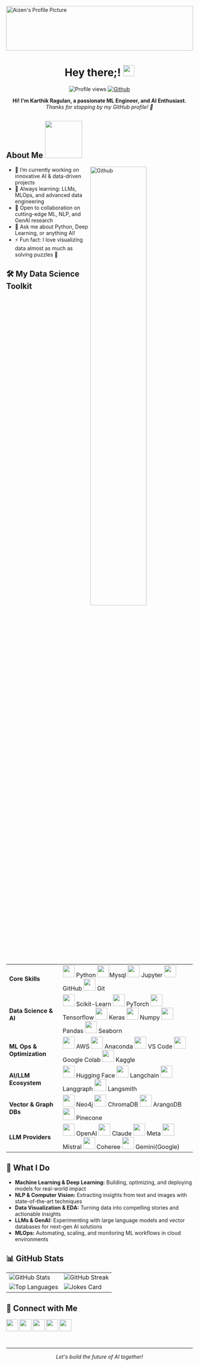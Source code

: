 <p>
  <img style="width:100%; height:120px; object-fit:cover;" src="https://media.licdn.com/dms/image/v2/C5616AQGEACt639I0Vw/profile-displaybackgroundimage-shrink_200_800/profile-displaybackgroundimage-shrink_200_800/0/1517535491727?e=2147483647&v=beta&t=9l7ezeShdMTNKCaqb7DdJ-pp1hEdt_MRyKFAWjFgxTY" alt="Aizen's Profile Picture">
</p>



<h1 align="center">
  Hey there;! <img src="https://user-images.githubusercontent.com/74038190/212749447-bfb7e725-6987-49d9-ae85-2015e3e7cc41.gif" width="30px">
</h1>

<p align="center">
  <img src="https://visitor-badge.glitch.me/badge?page_id=karthik7271.karthik7271" alt="Profile views">
  <a href="https://github.com/karthik7271"><img src="https://img.shields.io/github/followers/karthik7271?label=Follow&style=social" alt="Github"></a>
</p>

<div align="center" size="20px">
  <b>Hi! I'm Karthik Ragulan, a passionate ML Engineer, and AI Enthusiast.</b> <br>
  <i>Thanks for stopping by my GitHub profile! 🚀</i>
</div>

<h2> About Me <img src="https://media0.giphy.com/media/KDDpcKigbfFpnejZs6/giphy.gif?cid=ecf05e47oy6f4zjs8g1qoiystc56cu7r9tb8a1fe76e05oty&rid=giphy.gif" width="100px"></h2>
<img width="55%" align="right" alt="Github" src="https://raw.githubusercontent.com/onimur/.github/master/.resources/git-header.svg">

<ul>
  <li>🔭 I’m currently working on innovative AI & data-driven projects</li>
  <li>🌱 Always learning: LLMs, MLOps, and advanced data engineering</li>
  <li>👯 Open to collaboration on cutting-edge ML, NLP, and GenAI research</li>
  <li>💬 Ask me about Python, Deep Learning, or anything AI!</li>
  <li>⚡ Fun fact: I love visualizing data almost as much as solving puzzles 🧩</li>
</ul>

<h2> 🛠️ My Data Science Toolkit </h2>

<table>
  <tr>
    <td><b>Core Skills</b></td>
    <td>
      <img width="32px" src="https://techstack-generator.vercel.app/python-icon.svg"> Python
      <img width="32px" src="https://techstack-generator.vercel.app/mysql-icon.svg">Mysql
      <img width="32px" src="https://github.com/marwin1991/profile-technology-icons/blob/main/icons/jupyter_notebook.png"> Jupyter
      <img width="32px" src="https://techstack-generator.vercel.app/github-icon.svg"> GitHub
      <img width="32px" src="https://raw.githubusercontent.com/marwin1991/profile-technology-icons/refs/heads/main/icons/git.png"> Git
      
  </tr>
  <tr>
    <td><b>Data Science & AI</b></td>
    <td>
      <img width="32px" src="https://raw.githubusercontent.com/rahulbanerjee26/githubAboutMeGenerator/main/icons/scikit.svg"> Scikit-Learn
      <img width="32px" src="https://raw.githubusercontent.com/rahulbanerjee26/githubAboutMeGenerator/main/icons/pytorch.svg"> PyTorch
      <img width="32px" src="https://user-images.githubusercontent.com/25181517/223639822-2a01e63a-a7f9-4a39-8930-61431541bc06.png"> Tensorflow
      <img width="32px" src=""> Keras
      <img width="32px" src="https://github.com/marwin1991/profile-technology-icons/blob/main/icons/numpy.png"> Numpy
      <img width="32px" src="https://github.com/marwin1991/profile-technology-icons/blob/main/icons/pandas.png"> Pandas
      <img width="32px" src="https://user-images.githubusercontent.com/315810/92159303-30d41100-edfb-11ea-8107-1c5352202571.png"> Seaborn
    </td>
  </tr>
  <tr>
    <td><b>ML Ops & Optimization</b></td>
    <td>
      <img width="32px" src="https://techstack-generator.vercel.app/aws-icon.svg"> AWS
      <img width="32px" src="https://cdn.jsdelivr.net/gh/devicons/devicon/icons/anaconda/anaconda-original.svg"> Anaconda
      <img width="32px" src="https://cdn.jsdelivr.net/gh/devicons/devicon/icons/vscode/vscode-original.svg"> VS Code
      <img width="32px" src="https://upload.wikimedia.org/wikipedia/commons/thumb/d/d0/Google_Colaboratory_SVG_Logo.svg/1280px-Google_Colaboratory_SVG_Logo.svg.png"> Google Colab
      <img width="32px" src="https://www.kaggle.com/static/images/logos/kaggle-logo-gray-300.png"> Kaggle
    </td>
  </tr>
  <tr>
    <td><b>AI/LLM Ecosystem</b></td>
    <td>
      <img width="32px" src="https://huggingface.co/datasets/huggingface/brand-assets/resolve/main/hf-logo.svg"> Hugging Face
      <img width="32px" src="https://assets.streamlinehq.com/image/private/w_300,h_300,ar_1/f_auto/v1/icons/logos/langchain-ipuhh4qo1jz5ssl4x0g2a.png/langchain-dp1uxj2zn3752pntqnpfu2.png?_a=DATAdtAAZAA0"> Langchain
      <img width="32px" src="https://registry.npmmirror.com/@lobehub/icons-static-png/1.49.0/files/light/langgraph-color.png"> Langgraph
      <img width="32px" src="[https://avatars.githubusercontent.com/u/108233011?s=200&v=4](https://registry.npmmirror.com/@lobehub/icons-static-png/1.49.0/files/dark/langsmith-color.png)"> Langsmith
    </td>
  </tr>
  <tr>
    <td><b>Vector & Graph DBs</b></td>
    <td>
      <img width="32px" src="https://encrypted-tbn0.gstatic.com/images?q=tbn:ANd9GcQ9sTNL2LWtVPMSkovMt1Xj5viuxLRYZlAG5A&s"> Neo4j
      <img width="32px" src="https://encrypted-tbn0.gstatic.com/images?q=tbn:ANd9GcRCqd_XPfXSx4LU6aBoVWObLz0ShODYzp9Z6Q&s"> ChromaDB
      <img width="32px" src="https://encrypted-tbn0.gstatic.com/images?q=tbn:ANd9GcSjKHxiSiI8pWkajYlus9q-Il7vTQByplDVpw&s"> ArangoDB
      <img width="32px" src="https://encrypted-tbn0.gstatic.com/images?q=tbn:ANd9GcRJT3e4pOjYxOEfGjpM7Bezb0i9BSFVWphPAQ&s"> Pinecone
    </td>
  </tr>
  <tr>
    <td><b>LLM Providers</b></td>
    <td>
      <img width="32px" src="https://registry.npmmirror.com/@lobehub/icons-static-png/1.49.0/files/dark/openai.png"> OpenAI
      <img width="32px" src="https://registry.npmmirror.com/@lobehub/icons-static-png/1.49.0/files/dark/claude-color.png"> Claude
      <img width="32px" src="https://registry.npmmirror.com/@lobehub/icons-static-png/1.49.0/files/dark/meta-color.png"> Meta
      <img width="32px" src="https://registry.npmmirror.com/@lobehub/icons-static-png/1.49.0/files/dark/mistral-color.png"> Mistral
      <img width="32px" src="https://registry.npmmirror.com/@lobehub/icons-static-png/1.49.0/files/dark/cohere-color.png"> Coheree
      <img width="32px" src="https://registry.npmmirror.com/@lobehub/icons-static-png/1.49.0/files/dark/gemini-color.png"> Gemini(Google)
    </td>
  </tr>
</table>

<h2> 🚀 What I Do </h2>

- **Machine Learning & Deep Learning:** Building, optimizing, and deploying models for real-world impact
- **NLP & Computer Vision:** Extracting insights from text and images with state-of-the-art techniques
- **Data Visualization & EDA:** Turning data into compelling stories and actionable insights
- **LLMs & GenAI:** Experimenting with large language models and vector databases for next-gen AI solutions
- **MLOps:** Automating, scaling, and monitoring ML workflows in cloud environments

<h2> 📊 GitHub Stats </h2>

<table>
  <tr>
    <td>
      <img src="https://github-readme-stats.vercel.app/api?username=karthik7271&show_icons=true&theme=gotham&border_radius=30" alt="GitHub Stats">
    </td>
    <td>
      <img src="https://github-readme-streak-stats.herokuapp.com/?user=karthik7271&theme=gotham&border_radius=30" alt="GitHub Streak">
    </td>
  </tr>
  <tr>
    <td>
      <img src="https://github-readme-stats.vercel.app/api/top-langs/?username=karthik7271&theme=gotham&border_radius=30" alt="Top Languages">
    </td>
    <td>
      <img src="https://readme-jokes.vercel.app/api?theme=gotham&border_radius=30" alt="Jokes Card">
    </td>
  </tr>
</table>

<h2> 🤝 Connect with Me </h2>

<a href="https://www.linkedin.com/in/your-linkedin"><img width="32px" align="center" src="https://raw.githubusercontent.com/rahulbanerjee26/githubAboutMeGenerator/main/icons/linked-in-alt.svg"></a>
<a href="https://twitter.com/your-twitter"><img width="32px" align="center" src="https://raw.githubusercontent.com/rahulbanerjee26/githubAboutMeGenerator/main/icons/twitter.svg"></a>
<a href="https://medium.com/@your-medium"><img width="32px" align="center" src="https://raw.githubusercontent.com/rahulbanerjee26/githubAboutMeGenerator/main/icons/medium.svg"></a>
<a href="https://github.com/karthik7271"><img width="32px" align="center" src="https://raw.githubusercontent.com/rahulbanerjee26/githubAboutMeGenerator/main/icons/github.svg"></a>
<a href="http://your-portfolio.com/"><img width="32px" align="center" src="https://raw.githubusercontent.com/rahulbanerjee26/githubAboutMeGenerator/main/icons/portfolio.png"></a>

<br>

---

<p align="center">
  <i>Let's build the future of AI together!</i>
</p>
